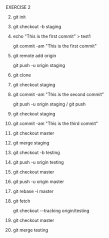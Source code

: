 EXERCISE 2

2. git init

3. git checkout -b staging

4. echo "This is the first commit" > test1

   git commit -am "This is the first commit"

5. git remote add origin 

   git push -u origin staging

7. git clone 

8. git checkout staging

10. git commit -am "This is the second commit"

    git push -u origin staging / git push

12. git checkout staging

14. git commit -am "This is the third commit"

15. git checkout master

16. git merge staging

17. git checkout -b testing

20. git push -u origin testing

21. git checkout master

24. git push -u origin master

25. git rebase -i master

27. git fetch
    
    git checkout --tracking origin/testing
    
28. git checkout master

29. git merge testing
